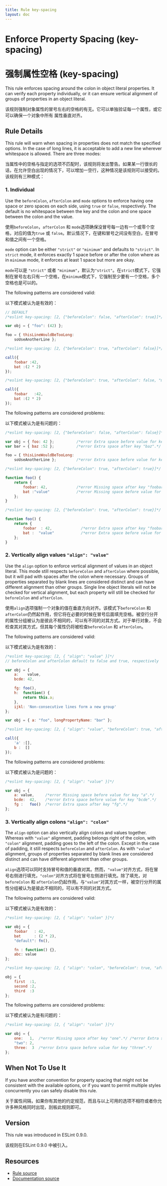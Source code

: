 ```yaml
---
title: Rule key-spacing
layout: doc
---
```

<!-- Note: No pull requests accepted for this file. See README.md in the root directory for details. -->
# Enforce Property Spacing (key-spacing)

# 强制属性空格 (key-spacing)

This rule enforces spacing around the colon in object literal properties. It can verify each property individually, or it can ensure vertical alignment of groups of properties in an object literal.

该规则强制对象属性的冒号左右的空格的有无。它可以单独验证每一个属性，或它可以确保一个对象中所有 属性垂直对齐。

## Rule Details

This rule will warn when spacing in properties does not match the specified options. In the case of long lines, it is acceptable to add a new line wherever whitespace is allowed. There are three modes:

当属性中的空格与指定的选项不匹配时，该规则将发出警告。如果某一行很长的话，在允许空白出现的情况下，可以增加一空行，这种情况是该规则可以接受的。该规则有三种模式：

### 1. Individual

Use the `beforeColon`, `afterColon` and `mode` options to enforce having one space or zero spaces on each side, using `true` or `false`, respectively. The default is no whitespace between the key and the colon and one space between the colon and the value.

使用`beforeColon`，`afterColon` 和 `mode`选项确保没冒号每一边有一个或零个空格，对应的值为`true` 或 `false`。默认情况下，在键和冒号之间没有空白，在冒号和值之间有一个空格。

`mode` option can be either `"strict"` or `"minimum"` and defaults to `"strict"`. In `strict` mode, it enforces exactly 1 space before or after the colon where as in `minimum` mode, it enforces at least 1 space but more are okay.

`mode`可以是 `"strict"` 或者 `"minimum"`，默认为`"strict"`。在`strict`模式下，它强制在冒号左右只有一个空格，在`minimum`模式下，它强制至少要有一个空格，多个空格也是可以的。

The following patterns are considered valid:

以下模式被认为是有效的：

```js
// DEFAULT
/*eslint key-spacing: [2, {"beforeColon": false, "afterColon": true}]*/

var obj = { "foo": (42) };

foo = { thisLineWouldBeTooLong:
    soUseAnotherLine };
```

```js
/*eslint key-spacing: [2, {"beforeColon": true, "afterColon": false}]*/

call({
    foobar :42,
    bat :(2 * 2)
});
```

```js
/*eslint key-spacing: [2, {"beforeColon": true, "afterColon": false, "mode": "minimum"}]*/

call({
    foobar   :42,
    bat :(2 * 2)
});
```

The following patterns are considered problems:

以下模式被认为是有问题的：

```js
/*eslint key-spacing: [2, {"beforeColon": false, "afterColon": false}]*/

var obj = { foo: 42 };          /*error Extra space before value for key "foo".*/
var bar = { baz :52 };          /*error Extra space after key "baz".*/

foo = { thisLineWouldBeTooLong:
    soUseAnotherLine };         /*error Extra space before value for key "thisLineWouldBeTooLong".*/
```

```js
/*eslint key-spacing: [2, {"beforeColon": true, "afterColon": true}]*/

function foo() {
    return {
        foobar: 42,             /*error Missing space after key "foobar".*/
        bat :"value"            /*error Missing space before value for key "bat".*/
    };
}
```

```js
/*eslint key-spacing: [2, {"beforeColon": true, "afterColon": true}]*/

function foo() {
    return {
        foobar  : 42,             /*error Extra space after key "foobar".*/
        bat :  "value"            /*error Extra space before value for key "bat".*/
    };
}
```

### 2. Vertically align values `"align": "value"`

Use the `align` option to enforce vertical alignment of values in an object literal. This mode still respects `beforeColon` and `afterColon` where possible, but it will pad with spaces after the colon where necessary. Groups of properties separated by blank lines are considered distinct and can have different alignment than other groups. Single line object literals will not be checked for vertical alignment, but each property will still be checked for `beforeColon` and `afterColon`.

使用`align`选项强制一个对象的值在垂直方向对齐。该模式下`beforeColon` 和 `afterColon`仍然起作用，但它将在必要的时候在冒号后面填充空格。被空行分开的属性分组被认为是彼此不相同的，可以有不同的对其方式。对于单行对象，不会检查其对其方式，但其每个属性仍将被检查`beforeColon` 和 `afterColon`。

The following patterns are considered valid:

以下模式被认为是有效的：

```js
/*eslint key-spacing: [2, { "align": "value" }]*/
// beforeColon and afterColon default to false and true, respectively

var obj = {
    a:    value,
    bcde: 42,

    fg: foo(),
    h:  function() {
        return this.a;
    },
    ijkl: 'Non-consecutive lines form a new group'
};

var obj = { a: "foo", longPropertyName: "bar" };
```

```js
/*eslint key-spacing: [2, { "align": "value", "beforeColon": true, "afterColon": false }]*/

call({
    'a' :[],
    b :  []
});
```

The following patterns are considered problems:

以下模式被认为是问题的：

```js
/*eslint key-spacing: [2, { "align": "value" }]*/

var obj = {
    a: value,     /*error Missing space before value for key "a".*/
    bcde:  42,    /*error Extra space before value for key "bcde".*/
    fg :   foo()  /*error Extra space after key "fg".*/
};
```

### 3. Vertically align colons `"align": "colon"`

The `align` option can also vertically align colons and values together. Whereas with `"value"` alignment, padding belongs right of the colon, with `"colon"` alignment, padding goes to the left of the colon. Except in the case of padding, it still respects `beforeColon` and `afterColon`. As with `"value"` alignment, groups of properties separated by blank lines are considered distinct and can have different alignment than other groups.

`align`选项可以同时支持冒号和值的垂直对其。然而，`"value"`对齐方式，将在冒号右侧进行填充，`"colon"`对齐方式将在冒号左侧进行填充。除了填充，对`beforeColon` 和 `afterColon`仍起作用。与`"value"`对其方式一样，被空行分开的属性分组被认为是彼此不相同的，可以有不同的对其方式。

The following patterns are considered valid:

以下模式被认为是有效的：

```js
/*eslint key-spacing: [2, { "align": "colon" }]*/

var obj = {
    foobar   : 42,
    bat      : (2 * 2),
    "default": fn(),

    fn : function() {},
    abc: value
};
```

```js
/*eslint key-spacing: [2, { "align": "colon", "beforeColon": true, "afterColon": false }]*/

obj = {
    first  :1,
    second :2,
    third  :3
};
```

The following patterns are considered problems:

以下模式被认为是有问题的：

```js
/*eslint key-spacing: [2, { "align": "colon" }]*/

var obj = {
    one:   1,  /*error Missing space after key "one".*/ /*error Extra space before value for key "one".*/
    "two": 2,
    three:  3  /*error Extra space before value for key "three".*/
};
```

## When Not To Use It

If you have another convention for property spacing that might not be consistent with the available options, or if you want to permit multiple styles concurrently you can safely disable this rule.

关于属性间隔，如果你有其他的约定规范，而且与以上可用的选项不相符或者你允许多种风格同时出现，刮板此规则即可。

## Version

This rule was introduced in ESLint 0.9.0.

该规则在ESLint 0.9.0 中被引入。

## Resources

* [Rule source](https://github.com/eslint/eslint/tree/master/lib/rules/key-spacing.js)
* [Documentation source](https://github.com/eslint/eslint/tree/master/docs/rules/key-spacing.md)
